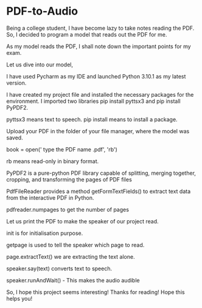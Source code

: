 # PDF-to-Audio

Being a college student, I have become lazy to take notes reading the PDF. So, I decided to program a model that reads out the PDF for me.

As my model reads the PDF, I shall note down the important points for my exam. 

Let us dive into our model,

I have used Pycharm as my IDE and launched Python 3.10.1 as my latest version.

I have created my project file and installed the necessary packages for the environment. I imported two libraries pip install pyttsx3 and pip install PyPDF2. 

pyttsx3 means text to speech. 
pip install means to install a package.

Upload your PDF in the folder of your file manager, where the model was saved.

book = open(' type the PDF name .pdf', 'rb') 

rb means read-only in binary format.

PyPDF2 is a pure-python PDF library capable of splitting, merging together, cropping, and transforming the pages of PDF files

PdfFileReader provides a method getFormTextFields() to extract text data from the interactive PDF in Python.

pdfreader.numpages to get the number of pages

Let us print the PDF to make the speaker of our project read.

init is for initialisation purpose.

getpage is used to tell the speaker which page to read.

page.extractText() we are extracting the text alone. 

speaker.say(text) converts text to speech.

speaker.runAndWait() - This makes the audio audible 


So, I hope this project seems interesting! 
Thanks for reading!
Hope this helps you!
